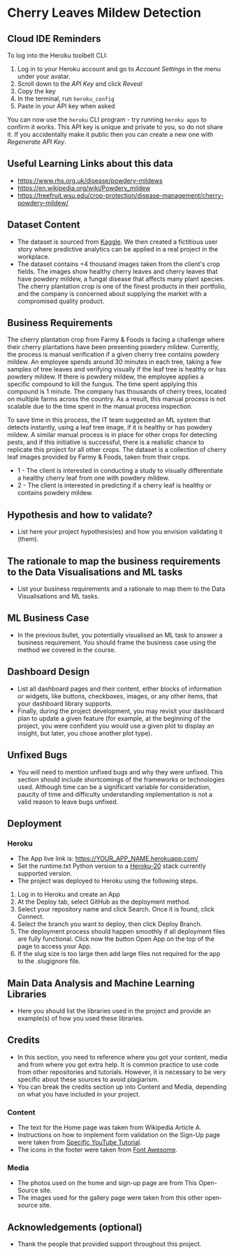 
# Cherry Leaves Mildew Detection



## Cloud IDE Reminders

To log into the Heroku toolbelt CLI:

1. Log in to your Heroku account and go to *Account Settings* in the menu under your avatar.
2. Scroll down to the *API Key* and click *Reveal*
3. Copy the key
4. In the terminal, run `heroku_config`
5. Paste in your API key when asked

You can now use the `heroku` CLI program - try running `heroku apps` to confirm it works. This API key is unique and private to you, so do not share it. If you accidentally make it public then you can create a new one with _Regenerate API Key_.

## Useful Learning Links about this data 

- https://www.rhs.org.uk/disease/powdery-mildews
- https://en.wikipedia.org/wiki/Powdery_mildew
- <https://treefruit.wsu.edu/crop-protection/disease-management/cherry-powdery-mildew/>


## Dataset Content
* The dataset is sourced from [Kaggle](https://www.kaggle.com/codeinstitute/cherry-leaves). We then created a fictitious user story where predictive analytics can be applied in a real project in the workplace.
* The dataset contains +4 thousand images taken from the client's crop fields. The images show healthy cherry leaves and cherry leaves that have powdery mildew, a fungal disease that affects many plant species. The cherry plantation crop is one of the finest products in their portfolio, and the company is concerned about supplying the market with a compromised quality product.



## Business Requirements
The cherry plantation crop from Farmy & Foods is facing a challenge where their cherry plantations have been presenting powdery mildew. Currently, the process is manual verification if a given cherry tree contains powdery mildew. An employee spends around 30 minutes in each tree, taking a few samples of tree leaves and verifying visually if the leaf tree is healthy or has powdery mildew. If there is powdery mildew, the employee applies a specific compound to kill the fungus. The time spent applying this compound is 1 minute.  The company has thousands of cherry trees, located on multiple farms across the country. As a result, this manual process is not scalable due to the time spent in the manual process inspection.

To save time in this process, the IT team suggested an ML system that detects instantly, using a leaf tree image, if it is healthy or has powdery mildew. A similar manual process is in place for other crops for detecting pests, and if this initiative is successful, there is a realistic chance to replicate this project for all other crops. The dataset is a collection of cherry leaf images provided by Farmy & Foods, taken from their crops.


* 1 - The client is interested in conducting a study to visually differentiate a healthy cherry leaf from one with powdery mildew.
* 2 - The client is interested in predicting if a cherry leaf is healthy or contains powdery mildew.


## Hypothesis and how to validate?
* List here your project hypothesis(es) and how you envision validating it (them).


## The rationale to map the business requirements to the Data Visualisations and ML tasks
* List your business requirements and a rationale to map them to the Data Visualisations and ML tasks.


## ML Business Case
* In the previous bullet, you potentially visualised an ML task to answer a business requirement. You should frame the business case using the method we covered in the course.


## Dashboard Design
* List all dashboard pages and their content, either blocks of information or widgets, like buttons, checkboxes, images, or any other items, that your dashboard library supports.
* Finally, during the project development, you may revisit your dashboard plan to update a given feature (for example, at the beginning of the project, you were confident you would use a given plot to display an insight, but later, you chose another plot type).


## Unfixed Bugs
* You will need to mention unfixed bugs and why they were unfixed. This section should include shortcomings of the frameworks or technologies used. Although time can be a significant variable for consideration, paucity of time and difficulty understanding implementation is not a valid reason to leave bugs unfixed.

## Deployment
### Heroku

* The App live link is: https://YOUR_APP_NAME.herokuapp.com/ 
* Set the runtime.txt Python version to a [Heroku-20](https://devcenter.heroku.com/articles/python-support#supported-runtimes) stack currently supported version.
* The project was deployed to Heroku using the following steps.

1. Log in to Heroku and create an App
2. At the Deploy tab, select GitHub as the deployment method.
3. Select your repository name and click Search. Once it is found, click Connect.
4. Select the branch you want to deploy, then click Deploy Branch.
5. The deployment process should happen smoothly if all deployment files are fully functional. Click now the button Open App on the top of the page to access your App.
6. If the slug size is too large then add large files not required for the app to the .slugignore file. 


## Main Data Analysis and Machine Learning Libraries
* Here you should list the libraries used in the project and provide an example(s) of how you used these libraries.


## Credits 

* In this section, you need to reference where you got your content, media and from where you got extra help. It is common practice to use code from other repositories and tutorials. However, it is necessary to be very specific about these sources to avoid plagiarism. 
* You can break the credits section up into Content and Media, depending on what you have included in your project. 

### Content 

- The text for the Home page was taken from Wikipedia Article A.
- Instructions on how to implement form validation on the Sign-Up page were taken from [Specific YouTube Tutorial](https://www.youtube.com/).
- The icons in the footer were taken from [Font Awesome](https://fontawesome.com/).

### Media

- The photos used on the home and sign-up page are from This Open-Source site.
- The images used for the gallery page were taken from this other open-source site.



## Acknowledgements (optional)
* Thank the people that provided support throughout this project.
